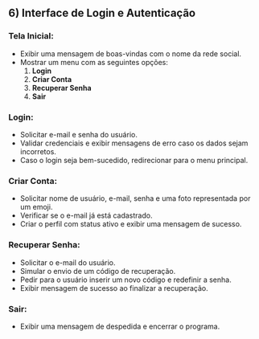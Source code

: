 
## 6) Interface de Login e Autenticação

### Tela Inicial:
- Exibir uma mensagem de boas-vindas com o nome da rede social.
- Mostrar um menu com as seguintes opções:
  1. **Login**
  2. **Criar Conta**
  3. **Recuperar Senha**
  4. **Sair**

### Login:
- Solicitar e-mail e senha do usuário.
- Validar credenciais e exibir mensagens de erro caso os dados sejam incorretos.
- Caso o login seja bem-sucedido, redirecionar para o menu principal.

### Criar Conta:
- Solicitar nome de usuário, e-mail, senha e uma foto representada por um emoji.
- Verificar se o e-mail já está cadastrado.
- Criar o perfil com status ativo e exibir uma mensagem de sucesso.

### Recuperar Senha:
- Solicitar o e-mail do usuário.
- Simular o envio de um código de recuperação.
- Pedir para o usuário inserir um novo código e redefinir a senha.
- Exibir mensagem de sucesso ao finalizar a recuperação.

### Sair:
- Exibir uma mensagem de despedida e encerrar o programa.